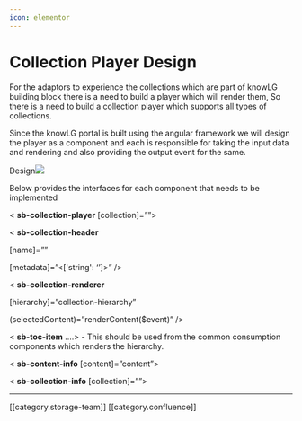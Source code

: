 ```yaml
---
icon: elementor
---
```


# Collection Player Design

For the adaptors to experience the collections which are part of knowLG building block there is a need to build a player which will render them, So there is a need to build a collection player which supports all types of collections.

Since the knowLG portal is built using the angular framework we will design the player as a component and each is responsible for taking the input data and rendering and also providing the output event for the same.

Design![](<../../../../.gitbook/assets/image-20220623-114408 (1).png>)

Below provides the interfaces for each component that needs to be implemented

< **sb-collection-player** \[collection]=””>

< **sb-collection-header**

\[name]=””

\[metadata]=”<\['string': ‘’]>” />

< **sb-collection-renderer**

\[hierarchy]=”collection-hierarchy”

(selectedContent)=”renderContent($event)” />

< **sb-toc-item** ….> - This should be used from the common consumption components which renders the hierarchy.

< **sb-content-info** \[content]=”content”>

< **sb-collection-info** \[collection]=””>

***

\[\[category.storage-team]] \[\[category.confluence]]
